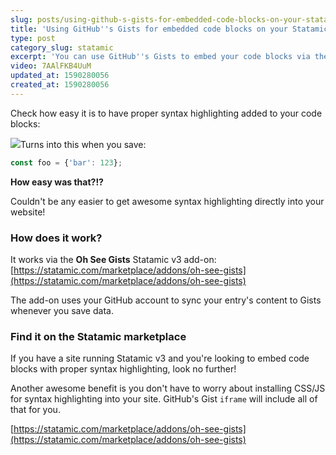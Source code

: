 ```yaml
---
slug: posts/using-github-s-gists-for-embedded-code-blocks-on-your-statamic-v3-site
title: 'Using GitHub''s Gists for embedded code blocks on your Statamic v3 site'
type: post
category_slug: statamic
excerpt: 'You can use GitHub''s Gists to embed your code blocks via the Oh See Gists add-on.'
video: 7AAlFKB4UuM
updated_at: 1590280056
created_at: 1590280056
---
```


<div class="prose prose-gray-800 dark:prose-gray-100">

Check how easy it is to have proper syntax highlighting added to your code blocks:

![](/assets/statamic-gists-example.gif)Turns into this when you save:

```js
const foo = {'bar': 123};
```

**How easy was that?!?**

Couldn't be any easier to get awesome syntax highlighting directly into your website!

### How does it work?

It works via the **Oh See Gists** Statamic v3 add-on: [https://statamic.com/marketplace/addons/oh-see-gists](https://statamic.com/marketplace/addons/oh-see-gists)

The add-on uses your GitHub account to sync your entry's content to Gists whenever you save data.

### Find it on the Statamic marketplace

If you have a site running Statamic v3 and you're looking to embed code blocks with proper syntax highlighting, look no further!

Another awesome benefit is you don't have to worry about installing CSS/JS for syntax highlighting into your site. GitHub's Gist `iframe` will include all of that for you.

[https://statamic.com/marketplace/addons/oh-see-gists](https://statamic.com/marketplace/addons/oh-see-gists)

</div>
